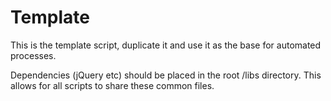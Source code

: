 Template
=========

This is the template script, duplicate it and use it as the base for automated processes.

Dependencies (jQuery etc) should be placed in the root /libs directory. This allows for all scripts to share these common files.